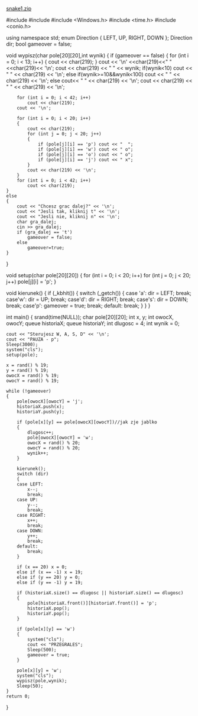 [snake1.zip](https://github.com/dubajstan/snake/files/7198357/snake1.zip)


#include <iostream>
#include <queue>
#include <Windows.h>
#include <time.h>
#include <conio.h>

using namespace std;
enum Direction { LEFT, UP, RIGHT, DOWN };
Direction dir;
bool gameover = false;

void wypisz(char pole[20][20],int wynik)
{
	if (gameover == false)
	{
		for (int i = 0; i < 13; i++)
		{
			cout << char(219);
		}
		cout << '\n' <<char(219)<<"           "<<char(219)<< '\n';
		cout << char(219) << "     " << wynik;
		if(wynik<10)
			cout << "     " << char(219) << '\n';
		else if(wynik>=10&&wynik<100)
			cout << "    " << char(219) << '\n';
		else
			cout<< "   " << char(219) << '\n';
		cout << char(219) << "           " << char(219) << '\n';

		for (int i = 0; i < 42; i++)
			cout << char(219);
		cout << '\n';

		for (int i = 0; i < 20; i++)
		{
			cout << char(219);
			for (int j = 0; j < 20; j++)
			{
				if (pole[j][i] == 'p') cout << "  ";
				if (pole[j][i] == 'w') cout << " o";
				if (pole[j][i] == 'o') cout << " o";
				if (pole[j][i] == 'j') cout << " x";
			}
			cout << char(219) << '\n';
		}
		for (int i = 0; i < 42; i++)
			cout << char(219);
	}
	else
	{
		cout << "Chcesz grac dalej?" << '\n';
		cout << "Jesli tak, kliknij t" << '\n';
		cout << "Jesli nie, kliknij n" << '\n';
		char gra_dalej;
		cin >> gra_dalej;
		if (gra_dalej == 't')
			gameover = false;
		else
			gameover=true;
	}
}

void setup(char pole[20][20])
{
	for (int i = 0; i < 20; i++)
		for (int j = 0; j < 20; j++)
			pole[j][i] = 'p';
}

void kierunek()
{
	if (_kbhit())
	{
		switch (_getch())
		{
		case 'a':
			dir = LEFT;
			break;
		case'w':
			dir = UP;
			break;
		case'd':
			dir = RIGHT;
			break;
		case's':
			dir = DOWN;
			break;
		case'p':
			gameover = true;
			break;
		default:
			break;
		}
	}
}

int main()
{
	srand(time(NULL));
	char pole[20][20];
	int x, y;
	int owocX, owocY;
	queue <int> historiaX;
	queue <int> historiaY;
	int dlugosc = 4;
	int wynik = 0;

	cout << "Sterujesz W, A, S, D" << '\n';
	cout << "PAUZA - p";
	Sleep(3000);
	system("cls");
	setup(pole);

	x = rand() % 19;
	y = rand() % 19;
	owocX = rand() % 19;
	owocY = rand() % 19;

	while (!gameover)
	{
		pole[owocX][owocY] = 'j';
		historiaX.push(x);
		historiaY.push(y);

		if (pole[x][y] == pole[owocX][owocY])//jak zje jablko
		{
			dlugosc++;
			pole[owocX][owocY] = 'w';
			owocX = rand() % 20;
			owocY = rand() % 20;
			wynik++;
		}

		kierunek();
		switch (dir)
		{
		case LEFT:
			x--;
			break;
		case UP:
			y--;
			break;
		case RIGHT:
			x++;
			break;
		case DOWN:
			y++;
			break;
		default:
			break;
		}

		if (x == 20) x = 0;
		else if (x == -1) x = 19;
		else if (y == 20) y = 0;
		else if (y == -1) y = 19;

		if (historiaX.size() == dlugosc || historiaY.size() == dlugosc)
		{
			pole[historiaX.front()][historiaY.front()] = 'p';
			historiaX.pop();
			historiaY.pop();
		}

		if (pole[x][y] == 'w')
		{
			system("cls");
			cout << "PRZEGRALES";
			Sleep(500);
			gameover = true;
		}

		pole[x][y] = 'w';
		system("cls");
		wypisz(pole,wynik);
		Sleep(50);
	}
	return 0;
}
